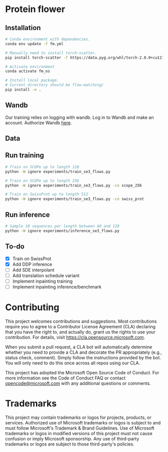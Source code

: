 # Protein flower

## Installation

```bash
# Conda environment with dependencies.
conda env update -f fm.yml

# Manually need to install torch-scatter.
pip install torch-scatter -f https://data.pyg.org/whl/torch-2.0.0+cu117.html

# Activate environment
conda activate fm_os

# Install local package.
# Current directory should be flow-matching/
pip install -e .
```

## Wandb

Our training relies on logging with wandb. Log in to Wandb and make an account.
Authorize Wandb [here](https://wandb.ai/authorize).

## Data




## Run training


```bash
# Train on SCOPe up to length 128
python -W ignore experiments/train_se3_flows.py

# Train on SCOPe up to length 256
python -W ignore experiments/train_se3_flows.py -cn scope_256

# Train on SwissProt up to length 512
python -W ignore experiments/train_se3_flows.py -cn swiss_prot
```

## Run inference

```bash
# Sample 10 sequences per length between 60 and 128
python -W ignore experiments/inference_se3_flows.py
```

## To-do

- [x] Train on SwissProt
- [x] Add DDP inference
- [ ] Add SDE interpolant
- [ ] Add translation schedule variant
- [ ] Implement inpainting training
- [ ] Implement inpainting inference/benchmark

# Contributing
This project welcomes contributions and suggestions. Most contributions require you to agree to a Contributor License Agreement (CLA) declaring that you have the right to, and actually do, grant us the rights to use your contribution. For details, visit https://cla.opensource.microsoft.com.

When you submit a pull request, a CLA bot will automatically determine whether you need to provide a CLA and decorate the PR appropriately (e.g., status check, comment). Simply follow the instructions provided by the bot. You will only need to do this once across all repos using our CLA.

This project has adopted the Microsoft Open Source Code of Conduct. For more information see the Code of Conduct FAQ or contact opencode@microsoft.com with any additional questions or comments.

# Trademarks
This project may contain trademarks or logos for projects, products, or services. Authorized use of Microsoft trademarks or logos is subject to and must follow Microsoft's Trademark & Brand Guidelines. Use of Microsoft trademarks or logos in modified versions of this project must not cause confusion or imply Microsoft sponsorship. Any use of third-party trademarks or logos are subject to those third-party's policies.
